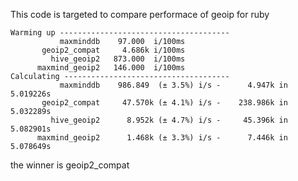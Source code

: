 This code is targeted to compare performace of geoip for ruby

```
Warming up --------------------------------------
           maxminddb    97.000  i/100ms
       geoip2_compat     4.686k i/100ms
         hive_geoip2   873.000  i/100ms
      maxmind_geoip2   146.000  i/100ms
Calculating -------------------------------------
           maxminddb    986.849  (± 3.5%) i/s -      4.947k in   5.019226s
       geoip2_compat     47.570k (± 4.1%) i/s -    238.986k in   5.032289s
         hive_geoip2      8.952k (± 4.7%) i/s -     45.396k in   5.082901s
      maxmind_geoip2      1.468k (± 3.3%) i/s -      7.446k in   5.078649s
```

the winner is geoip2_compat
